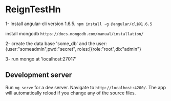 # ReignTestHn

1- Install angular-cli version 1.6.5.
`npm install -g @angular/cli@1.6.5`

install mongodb 
`https://docs.mongodb.com/manual/installation/`

2- create the data base 'some_db' and the user: {user:"someadmin",pwd:"secret", roles:[{role:"root",db:"admin"}

3- run mongo at 'localhost:27017'

## Development server

Run `ng serve` for a dev server. Navigate to `http://localhost:4200/`. The app will automatically reload if you change any of the source files.

